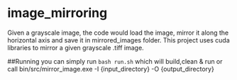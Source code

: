 # image_mirroring
Given a grayscale image, the code would load the image, mirror it along the horizontal axis and save it in mirrored_images folder.
This project uses cuda libraries to mirror a given grayscale .tiff image.

##Running
you can simply run `bash run.sh` which will build,clean & run or call bin/src/mirror_image.exe -I {input_directory} -O {output_directory}
